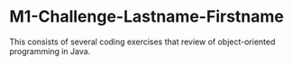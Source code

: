 # M1-Challenge-Lastname-Firstname
This consists of several coding exercises that review of object-oriented programming in Java.
